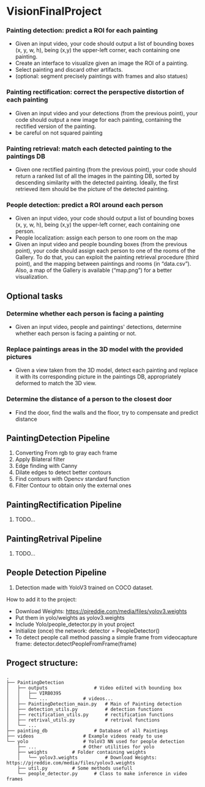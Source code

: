 # VisionFinalProject
### Painting detection: predict a ROI for each painting
- Given an input video, your code should output a list of bounding boxes (x, y, w, h), being (x,y) the upper-left corner, each containing one painting.
- Create an interface to visualize given an image the ROI of a painting.
- Select painting and discard other artifacts.
- (optional: segment precisely paintings with frames and also statues)
### Painting rectification: correct the perspective distortion of each painting
- Given an input video and your detections (from the previous point), your code should output a new image for each painting, containing the rectified version of the painting.
- be careful on not squared painting
### Painting retrieval: match each detected painting to the paintings DB
- Given one rectified painting (from the previous point), your code should return a ranked list of all the images in the painting DB, sorted by descending similarity with the detected painting. Ideally, the first retrieved item should be the picture of the detected painting.
### People detection: predict a ROI around each person
- Given an input video, your code should output a list of bounding boxes (x, y, w, h), being (x,y) the upper-left corner, each containing one person. 
- People localization: assign each person to one room on the map
- Given an input video and people bounding boxes (from the previous point), your code should assign each person to one of the rooms of the Gallery. To do that, you can exploit the painting retrieval procedure (third point), and the mapping between paintings and rooms (in “data.csv”). Also, a map of the Gallery is available (“map.png”) for a better visualization.

## Optional tasks
### Determine whether each person is facing a painting
- Given an input video, people and paintings' detections, determine whether each person is facing a painting or not.
### Replace paintings areas in the 3D model with the provided pictures
- Given a view taken from the 3D model, detect each painting and replace it with its corresponding picture in the paintings DB, appropriately deformed to match the 3D view.
### Determine the distance of a person to the closest door
- Find the door, find the walls and the floor, try to compensate and predict distance

## PaintingDetection Pipeline
1. Converting From rgb to gray each frame
2. Apply Bilateral filter
3. Edge finding with Canny
4. Dilate edges to detect better contours
5. Find contours with Opencv standard function
6. Filter Contour to obtain only the external ones

## PaintingRectification Pipeline
1. TODO...

## PaintingRetrival Pipeline
1. TODO...

## People Detection Pipeline
1. Detection made with YoloV3 trained on COCO dataset.

How to add it to the project:
- Download Weights: https://pjreddie.com/media/files/yolov3.weights
- Put them in yolo/weights as yolov3.weights
- Include Yolo/people_detector.py in yout project
- Initialize (once) the network: detector = PeopleDetector()
- To detect people call method passing a simple frame from videocapture frame: detector.detectPeopleFromFrame(frame)

## Progect structure:
    .
    ├── PaintingDetection
    │   ├── outputs            		# Video edited with bounding box
    │   │   ├── VIRB0395
    │   │   └── ...	       		# videos...
    │   ├── PaintingDetection_main.py   # Main of Painting detection
    │   ├── detection_utils.py          # detection functions
    │   ├── rectification_utils.py      # rectification functions
    │   ├── retrival_utils.py         	# retrival functions
    │   └── ...
    ├── painting_db 	       		# Database of all Paintings
    ├── videos 	       			# Example videos ready to use
    └── yolo		       		# YoloV3 NN used for people detection
        ├── ...            		# Other utilities for yolo
        ├── weights			# Folder containing weights
        │   └── yolov3.weights          # Download Weights: https://pjreddie.com/media/files/yolov3.weights
        ├── util.py			# Some methods usefull
        └── people_detector.py		# Class to make inference in video frames
